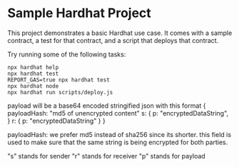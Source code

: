 # Sample Hardhat Project

This project demonstrates a basic Hardhat use case. It comes with a sample contract, a test for that contract, and a script that deploys that contract.

Try running some of the following tasks:

```shell
npx hardhat help
npx hardhat test
REPORT_GAS=true npx hardhat test
npx hardhat node
npx hardhat run scripts/deploy.js
```


payload will be a base64 encoded stringified json with this format
{
    payloadHash: "md5 of unencrypted content"
    s: {
        p: "encryptedDataString",
    }
    r: {
        p: "encryptedDataString"
    }
}

payloadHash: we prefer md5 instead of sha256 since its shorter. this field is
used to make sure that the same string is being encrypted for both parties.

"s" stands for sender
"r" stands for receiver
"p" stands for payload